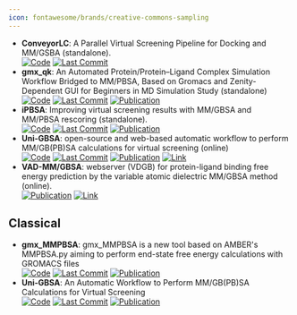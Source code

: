 ```yaml
---
icon: fontawesome/brands/creative-commons-sampling
---
```


- **ConveyorLC**: A Parallel Virtual Screening Pipeline for Docking and MM/GSBA (standalone).  
		[![Code](https://img.shields.io/github/stars/XiaohuaZhangLLNL/conveyorlc?style=for-the-badge&logo=github)](https://github.com/XiaohuaZhangLLNL/conveyorlc) [![Last Commit](https://img.shields.io/github/last-commit/XiaohuaZhangLLNL/conveyorlc?style=for-the-badge&logo=github)](https://github.com/XiaohuaZhangLLNL/conveyorlc) 
- **gmx_qk**: An Automated Protein/Protein–Ligand Complex Simulation Workflow Bridged to MM/PBSA, Based on Gromacs and Zenity-Dependent GUI for Beginners in MD Simulation Study (standalone)  
		[![Code](https://img.shields.io/github/stars/harry-maan/gmx_qk?style=for-the-badge&logo=github)](https://github.com/harry-maan/gmx_qk) [![Last Commit](https://img.shields.io/github/last-commit/harry-maan/gmx_qk?style=for-the-badge&logo=github)](https://github.com/harry-maan/gmx_qk) [![Publication](https://img.shields.io/badge/Publication-Citations:5-blue?style=for-the-badge&logo=bookstack)](https://doi.org/10.1021/acs.jcim.3c00341) 
- **iPBSA**: Improving virtual screening results with MM/GBSA and MM/PBSA rescoring (standalone).  
		[![Code](https://img.shields.io/github/stars/sahakyanhk/iPBSA?style=for-the-badge&logo=github)](https://github.com/sahakyanhk/iPBSA) [![Last Commit](https://img.shields.io/github/last-commit/sahakyanhk/iPBSA?style=for-the-badge&logo=github)](https://github.com/sahakyanhk/iPBSA) [![Publication](https://img.shields.io/badge/Publication-Citations:49-blue?style=for-the-badge&logo=bookstack)](https://doi.org/10.1007/s10822-021-00389-3) 
- **Uni-GBSA**: open-source and web-based automatic workflow to perform MM/GB(PB)SA calculations for virtual screening (online)  
		[![Code](https://img.shields.io/github/stars/dptech-corp/Uni-GBSA?style=for-the-badge&logo=github)](https://github.com/dptech-corp/Uni-GBSA) [![Last Commit](https://img.shields.io/github/last-commit/dptech-corp/Uni-GBSA?style=for-the-badge&logo=github)](https://github.com/dptech-corp/Uni-GBSA) [![Publication](https://img.shields.io/badge/Publication-Citations:0-blue?style=for-the-badge&logo=bookstack)](https://doi.org/10.1093/bib/bbad218/7199492) [![Link](https://img.shields.io/badge/Link-online-brightgreen?style=for-the-badge&logo=cachet&logoColor=65FF8F)](https://labs.dp.tech/projects/uni-gbsa/) 
- **VAD-MM/GBSA**: webserver (VDGB) for protein-ligand binding free energy prediction by the variable atomic dielectric MM/GBSA method (online).  
	[![Publication](https://img.shields.io/badge/Publication-Citations:34-blue?style=for-the-badge&logo=bookstack)](https://doi.org/10.1021/acs.jcim.1c00091) [![Link](https://img.shields.io/badge/Link-online-brightgreen?style=for-the-badge&logo=cachet&logoColor=65FF8F)](http://cadd.zju.edu.cn/vdgb) 

## **Classical**
- **gmx_MMPBSA**: gmx_MMPBSA is a new tool based on AMBER's MMPBSA.py aiming to perform end-state free energy calculations with GROMACS files  
		[![Code](https://img.shields.io/github/stars/Valdes-Tresanco-MS/gmx_MMPBSA?style=for-the-badge&logo=github)](https://github.com/Valdes-Tresanco-MS/gmx_MMPBSA) [![Last Commit](https://img.shields.io/github/last-commit/Valdes-Tresanco-MS/gmx_MMPBSA?style=for-the-badge&logo=github)](https://github.com/Valdes-Tresanco-MS/gmx_MMPBSA) [![Publication](https://img.shields.io/badge/Publication-Citations:1192-blue?style=for-the-badge&logo=bookstack)](https://doi.org/10.1021/acs.jctc.1c00645) 
- **Uni-GBSA**: An Automatic Workflow to Perform MM/GB(PB)SA Calculations for Virtual Screening  
		[![Code](https://img.shields.io/github/stars/dptech-corp/Uni-GBSA?style=for-the-badge&logo=github)](https://github.com/dptech-corp/Uni-GBSA) [![Last Commit](https://img.shields.io/github/last-commit/dptech-corp/Uni-GBSA?style=for-the-badge&logo=github)](https://github.com/dptech-corp/Uni-GBSA) [![Publication](https://img.shields.io/badge/Publication-Citations:0-blue?style=for-the-badge&logo=bookstack)](https://doi.org/10.1093/bib/bbad218/7199492) 
